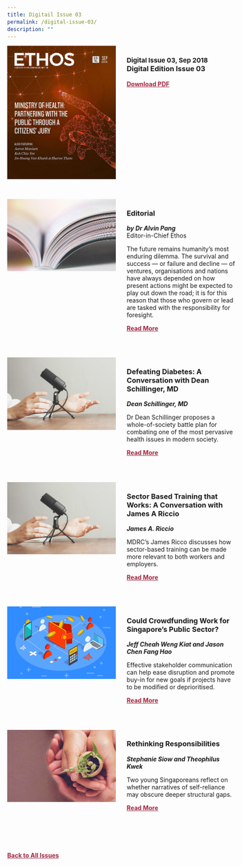 ```yaml
---
title: Digitail Issue 03
permalink: /digital-issue-03/
description: ""
---
```

<style>

.back a
{
	color: #9f2943;
	font-weight: bold;
	}

.cat
   {
   font-size: 15px;
   }	
	

.button1 a
{
	color: #9f2943;
	font-weight:bold;
}
	

.grid-container {
	display: grid;
	grid-template-columns: 50% 50%;
	grid-column-gap: 5%;
	margin-bottom: 5%;
	}	
	
@media only screen and (max-width: 600px) {
	.grid-container {
		display: block;
	}
}	
</style>
<div class="grid-container">
        <div><img src="/images/Ethos_Images/Ethos_Digital_Issue_03/EthosDigital_Issuesep18_CoverResized.jpg"></div>
        <div><h3><span class="cat">Digital Issue 03, Sep 2018</span>
            <br>Digital Edition Issue 03</h3>	
            <p></p>
            
            
   <div class="button1"><a target="_blank" href="https://go.gov.sg/digital-issue-02.pdf">Download PDF</a></div></div>
    </div>
    
   <br>
    
<div class="grid-container">
        <div><img src="/images/Landing_Banner_Images/tile_editorial.jpg"></div>
        <div><h3>Editorial </h3>
            <b><i>by Dr Alvin Pang</i></b>
            <figcaption>
            Editor-in-Chief Ethos
            </figcaption>
                
  <p>The future remains humanity’s most enduring dilemma. The survival and
success — or failure and decline — of ventures, organisations and nations
have always depended on how present actions might be expected to play
out down the road; it is for this reason that those who govern or lead are
tasked with the responsibility for foresight.</p>	
            
<div class="button1"><a href="/digital-issue-02/editorial/">Read More</a></div> <br></div>
    </div>

 <br>   
<div class="grid-container">
        <div><img src="/images/Landing_Banner_Images/tile_interviews.jpg"></div>
        <div><h3>Defeating Diabetes: A Conversation with Dean Schillinger, MD</h3>
            <b><i>Dean Schillinger, MD</i></b>
            
<p>	
Dr Dean Schillinger proposes a whole-of-society battle plan for combating one of the most pervasive health issues in modern society.
</p>	
            
<div class="button1"><a href="/digital-issue-02/defeating-diabetes/">Read More</a></div><br></div>
    </div>
<br>
<div class="grid-container">
      <div><img src="/images/Landing_Banner_Images/tile_interviews.jpg"></div>
        <div><h3>Sector Based Training that Works: A Conversation with James A Riccio</h3>
            <b><i> James A. Riccio</i></b>
<p>	
MDRC’s James Ricco discusses how sector-based training can be made more relevant to both workers and employers.
</p>	
            
<div class="button1"><a href="/digital-issue-02/sector-based-training-that-works/">Read More</a></div><br></div>
    </div>
    
<br>    
<div class="grid-container">
        <div><img src="/images/Ethos_Images/Ethos_Digital_Issue_02/Article%203/D2_Teaser_Crowdfunding.jpg"></div>
        <div><h3>Could Crowdfunding Work for Singapore’s Public Sector?</h3>
            <b><i>Jeff Cheah Weng Kiat and Jason Chen Fang Hao</i></b>
            
<p>	
            Effective stakeholder communication can help ease disruption and promote buy-in for new goals if projects have to be modified or deprioritised.
</p>	
            
<div class="button1"><a href="/digital-issue-02/could-crowdfunding-work-for-singapores-public-sector/">Read More</a></div><br></div>
    </div>
    
<br>    
<div class="grid-container">
        <div><img src="/images/Ethos_Images/Ethos_Digital_Issue_02/Article%204/D2_Teaser_Rethinking%20Responsibility.jpg"></div>
        <div><h3>Rethinking Responsibilities</h3>
            <b><i>Stephanie Siow and Theophilus Kwek</i></b>
            
<p>	
Two young Singaporeans reflect on whether narratives of self-reliance may obscure deeper structural gaps.
            </p>	
            
<div class="button1"><a href="/digital-issue-02/rethinking-responsibility/">Read More</a></div><br></div>
    </div>
<br>



<br>
<br>
<div class="back">
<a href="/all-issues/">Back to All Issues</a>
</div>